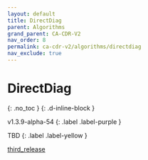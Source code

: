 ```yaml
---
layout: default
title: DirectDiag
parent: Algorithms
grand_parent: CA-CDR-V2
nav_order: 8
permalink: ca-cdr-v2/algorithms/directdiag
nav_exclude: true
---
```


# DirectDiag
{: .no_toc }
{: .d-inline-block }

<span style = "text-transform: lowercase">v1.3.9-alpha-54</span>
{: .label .label-purple }

TBD
{: .label .label-yellow }

[third_release](https://github.com/manleviet/CA-CDR-V2/blob/third_release/ca-cdr-package/src/main/java/at/tugraz/ist/ase/cacdr/algorithms/DirectDiag.java)
